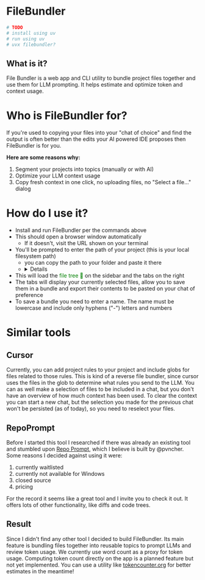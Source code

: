 # FileBundler

```bash
# TODO
# install using uv
# run using uv
# uvx filebundler?
```

## What is it?
File Bundler is a web app and CLI utility to bundle project files together and use them for LLM prompting. It helps estimate and optimize token and context usage.

# Who is FileBundler for?
If you're used to copying your files into your "chat of choice" and find the output is often better than the edits your AI powered IDE proposes then FileBundler is for you. 

**Here are some reasons why:**
1. Segment your projects into topics (manually or with AI)
2. Optimize your LLM context usage
3. Copy fresh context in one click, no uploading files, no "Select a file..." dialog

# How do I use it?
- Install and run FileBundler per the commands above
- This should open a browser window automatically
  - If it doesn't, visit the URL shown on your terminal
- You'll be prompted to enter the path of your project (this is your local filesystem path)
  - you can copy the path to your folder and paste it there
  - <details>we currently don't support a "Select file" dialog but we're open to it if this is a major pain point</details>
- This will load the <span style="color:green">file tree 🌳</span> on the sidebar and the tabs on the right
- The tabs will display your currently selected files, allow you to save them in a bundle and export their contents to be pasted on your chat of preference
- To save a bundle you need to enter a name. The name must be lowercase and include only hyphens ("-") letters and numbers

# Similar tools

## Cursor
Currently, you can add project rules to your project and include globs for files related to those rules. This is kind of a reverse file bundler, since cursor uses the files in the glob to determine what rules you send to the LLM.
You can as well make a selection of files to be included in a chat, but you don't have an overview of how much context has been used. To clear the context you can start a new chat, but the selection you made for the previous chat won't be persisted (as of today), so you need to reselect your files.

## RepoPrompt
Before I started this tool I researched if there was already an existing tool and stumbled upon [Repo Prompt](https://x.com/RepoPrompt), which I believe is built by @pvncher. Some reasons I decided against using it were:
1. currently waitlisted
2. currently not available for Windows
3. closed source
4. pricing

For the record it seems like a great tool and I invite you to check it out. It offers lots of other functionality, like diffs and code trees.

## Result
Since I didn't find any other tool I decided to build FileBundler. Its main feature is bundling files together into reusable topics to prompt LLMs and review token usage. We currently use word count as a proxy for token usage. Computing token count directly on the app is a planned feature but not yet implemented. You can use a utility like [tokencounter.org](https://tokencounter.org/) for better estimates in the meantime!